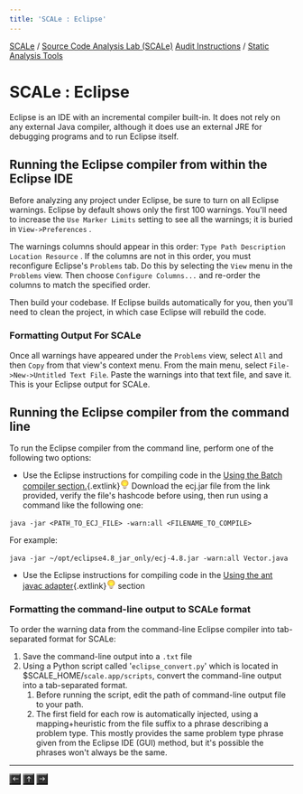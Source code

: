 ```yaml
---
title: 'SCALe : Eclipse'
---
```

 [SCALe](index.md) / [Source Code Analysis Lab (SCALe)](Welcome.md) [Audit Instructions](Audit-Instructions.md) / [Static Analysis Tools](Static-Analysis-Tools.md)
<!-- <legal> -->
<!-- SCALe version r.6.2.2.2.A -->
<!--  -->
<!-- Copyright 2020 Carnegie Mellon University. -->
<!--  -->
<!-- NO WARRANTY. THIS CARNEGIE MELLON UNIVERSITY AND SOFTWARE ENGINEERING -->
<!-- INSTITUTE MATERIAL IS FURNISHED ON AN "AS-IS" BASIS. CARNEGIE MELLON -->
<!-- UNIVERSITY MAKES NO WARRANTIES OF ANY KIND, EITHER EXPRESSED OR -->
<!-- IMPLIED, AS TO ANY MATTER INCLUDING, BUT NOT LIMITED TO, WARRANTY OF -->
<!-- FITNESS FOR PURPOSE OR MERCHANTABILITY, EXCLUSIVITY, OR RESULTS -->
<!-- OBTAINED FROM USE OF THE MATERIAL. CARNEGIE MELLON UNIVERSITY DOES NOT -->
<!-- MAKE ANY WARRANTY OF ANY KIND WITH RESPECT TO FREEDOM FROM PATENT, -->
<!-- TRADEMARK, OR COPYRIGHT INFRINGEMENT. -->
<!--  -->
<!-- Released under a MIT (SEI)-style license, please see COPYRIGHT file or -->
<!-- contact permission@sei.cmu.edu for full terms. -->
<!--  -->
<!-- [DISTRIBUTION STATEMENT A] This material has been approved for public -->
<!-- release and unlimited distribution.  Please see Copyright notice for -->
<!-- non-US Government use and distribution. -->
<!--  -->
<!-- DM19-1274 -->
<!-- </legal> -->

SCALe : Eclipse
================

Eclipse is an IDE with an incremental compiler built-in. It does not
rely on any external Java compiler, although it does use an external JRE
for debugging programs and to run Eclipse itself.

Running the Eclipse compiler from within the Eclipse IDE
---------------------------------------------------------

Before analyzing any project under Eclipse, be sure to turn on all
Eclipse warnings.  Eclipse by default shows only the first 100 warnings.
You'll need to increase the
`Use Marker Limits` setting to see all the
warnings; it is buried in
`View->Preferences` .

The warnings columns should appear in this order:
`Type Path Description Location Resource` . If the columns are not in
this order, you must reconfigure Eclipse's `Problems`  tab. Do this by
selecting the  `View`  menu in the  `Problems`  view. Then choose
`Configure Columns...`  and re-order the columns to match the specified
order.

Then build your codebase. If Eclipse builds automatically for you, then
you'll need to clean the project, in which case Eclipse will rebuild the
code.

### Formatting Output For SCALe

Once all warnings have appeared under the `Problems` view, select `All`
and then `Copy` from that view's context menu. From the main menu,
select `File->New->Untitled Text File`. Paste the warnings into that
text file, and save it. This is your Eclipse output for SCALe.

Running the Eclipse compiler from the command line
--------------------------------------------------

To run the Eclipse compiler from the command line, perform one of the
following two options:

-   Use the Eclipse instructions for compiling code in the [Using the Batch compiler section.](http://help.eclipse.org/neon/index.jsp?topic=%2Forg.eclipse.jdt.doc.user%2Ftasks%2Ftask-using_batch_compiler.htm){.extlink}![(lightbulb)](images/icons/emoticons/lightbulb_on.png) Download
    the ecj.jar file from the link provided, verify the file's hashcode
    before using, then run using a command like the following one:

`java -jar <PATH_TO_ECJ_FILE> -warn:all <FILENAME_TO_COMPILE>`

For example:

`java -jar ~/opt/eclipse4.8_jar_only/ecj-4.8.jar -warn:all Vector.java`

-   Use the Eclipse instructions for compiling code in the [Using the ant javac adapter](http://help.eclipse.org/neon/index.jsp?topic=%2Forg.eclipse.jdt.doc.user%2Ftasks%2Ftask-ant_javac_adapter.htm){.extlink}![(lightbulb)](images/icons/emoticons/lightbulb_on.png) section

### Formatting the command-line output to SCALe format

To order the warning data from the command-line Eclipse compiler into
tab-separated format for SCALe:

1.  Save the command-line output into a `.txt` file
2.  Using a Python script called '`eclipse_convert.py`' which is located
    in \$SCALE\_HOME/`scale.app/scripts`, convert the command-line
    output into a tab-separated format.
    1.  Before running the script, edit the path of command-line output
        file to your path.
    2.  The first field for each row is automatically injected, using a
        mapping+heuristic from the file suffix to a phrase describing a
        problem type. This mostly provides the same problem type phrase
        given from the Eclipse IDE (GUI) method, but it's possible the
        phrases won't always be the same.

------------------------------------------------------------------------

[![](attachments/arrow_left.png)](Understand.md)
[![](attachments/arrow_up.png)](Static-Analysis-Tools.md)
[![](attachments/arrow_right.png)](FindBugs-SpotBugs.md)
